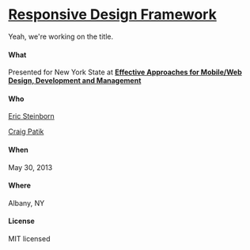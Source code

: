 # [Responsive Design Framework](http://esteinborn.github.io/excelsior-presentation/)

Yeah, we're working on the title.

#### What

Presented for New York State at **[Effective Approaches for Mobile/Web Design, Development and Management](http://www.nysforum.org/events/ETWA_5_30_2013/)**

#### Who

[Eric Steinborn](http://github.com/esteinborn)

[Craig Patik](http://github.com/cpatik)

#### When

May 30, 2013

#### Where

Albany, NY

#### License

MIT licensed

